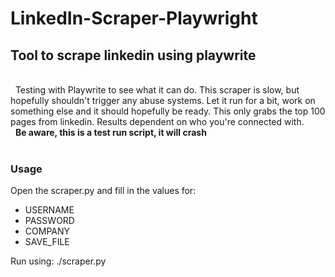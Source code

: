 # LinkedIn-Scraper-Playwright
## Tool to scrape linkedin using playwrite  
\
&nbsp;
Testing with Playwrite to see what it can do. This scraper is slow, but hopefully shouldn't trigger any abuse systems. Let it run for a bit, work on something else and it should hopefully be ready.
This only grabs the top 100 pages from linkedin. Results dependent on who you're connected with.
\
&nbsp;
**Be aware, this is a test run script, it will crash**
\
&nbsp;
### Usage
Open the scraper.py and fill in the values for:
* USERNAME
* PASSWORD
* COMPANY
* SAVE_FILE

Run using:
./scraper.py